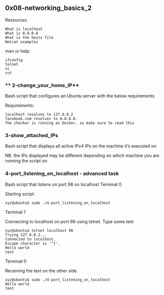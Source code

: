 ## **0x08-networking_basics_2**
Resources:

    What is localhost
    What is 0.0.0.0
    What is the hosts file
    Netcat examples

man or help:

    ifconfig
    telnet
    nc
    cut

### ** 2-change_your_home_IP**
Bash script that configures an Ubuntu server with the below requirements

Requirements:

    localhost resolves to 127.0.0.2
    facebook.com resolves to 8.8.8.8.
    The checker is running on Docker, so make sure to read this

### **3-show_attached_IPs**
Bash script that displays all active IPv4 IPs on the machine it’s executed on

NB. the IPs displayed may be different depending on which machine you are running the script on

### **4-port_listening_on_localhost** - advanced task
Bash script that listens on port 98 on localhost
Terminal 0

Starting script:
```
xyz@ubuntu$ sudo ./4-port_listening_on_localhost
```

Terminal 1

Connecting to localhost on port 98 using telnet. Type some text
```
xyz@ubuntu$ telnet localhost 98
Trying 127.0.0.2...
Connected to localhost.
Escape character is '^]'.
Hello world
test
```

Terminal 0

Receiving the text on the other side
```
xyz@ubuntu$ sudo ./4-port_listening_on_localhost
Hello world
test
```
